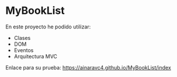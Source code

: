 # MyBookList
En este proyecto he podido utilizar:
- Clases
- DOM
- Eventos
- Arquitectura MVC

Enlace para su prueba:
https://ainaravc4.github.io/MyBookList/index
